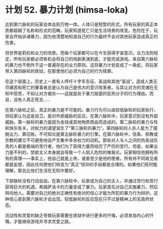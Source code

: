 # 计划 52. 暴力计划 (himsa-loka)

达到第六脉轮的玩家会体会到万物一体。人体只是短暂的形式。所有玩家的真正本质都超越了名称和形式的范畴。玩家知道死亡只是生活场景的改变。危险在于，玩家会开始诉诸暴力，因为他清楚地知道自己的行为最终不会对其他玩家造成真正的伤害。

但世界是莉拉和业力的场景。而每个玩家都可以在今生获得宇宙意识。业力法则规定，所有玩家都必须有机会将自己的戏剧表演到底，才能完成游戏。来自第六脉轮的暴力也不例外于这一普遍存在的业力原则。这将暴力计划变成了一条蛇，将玩家带入第四脉轮的炼狱，在那里他们必须为自己的行为赎罪。

在这个层面上，历史上一直有人呼吁十字军东征、圣战和其他“圣战”。造成人类无尽痛苦和死亡的肇事者总是认为自己是伟大的意识改革者。与其让对方的灵魂在无知中受苦，不如让对方被杀——这就是处于暴力层面的狂热分子的行为理由。而且，没有人真正死去……

在第六脉轮之前，真正的暴力是不可能的。暴力行为可以由较低脉轮的玩家执行，但玩家认为这是自卫，是对外部威胁的反应。在第六脉轮中，玩家意识到没有外部威胁。第一脉轮的暴力是因为金钱或其他物质商品而造成的。第二脉轮的暴力与性和快乐有关。对权力的渴望滋生了“第三脉轮的暴力”。第四脉轮的人杀人是为了摆脱业力、算旧账。不可知论是第五脉轮暴力的引擎。在第六脉轮中，信条、邪教或宗教的建立不可避免地会产生集中多余权力的动机。那些对人与人之间的伪圣战负责的人都是极端的苦行者，他们为了获得力量而经历了严厉的苦行。但是，如果业力是不利的，禁欲主义本身就会导致一个人陷入危险的唯我论。玩家相信他拥有所有的真理——事实上，他自己就是上帝，或者至少是他的使者。所有持不同政见者都是妄想，因此任何使他们转变为“真正”信仰的手段都是合理的。如果他们死时能理解，那总比他们生活在无知中要好。

下部脉轮没有行动自由。在第六脉轮中，玩家成为自己的主人，并通过苦行和苦行获得巨大的机遇。希姆萨洛卡的力量变成了暴力。玩家首先对自己实施暴力，然后转向他人。需要对自己的绝对正确性有绝对的信心才能为所犯的暴力行为辩护。这种信心直到第六脉轮才会出现。较低脉轮的反应现在只不过是精神上的无政府状态。

流动性和灵爱的缺乏导致玩家需要在炼狱中进行更多的忏悔，必须发自内心的忏悔，才能继续游戏并寻求灵爱之路。
